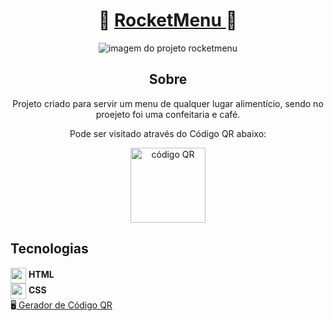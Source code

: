 <div align="center">
<h1> 🥞 <a href="https://carlos-kennedy.github.io/rocketmenu/" title="rocketmenu">RocketMenu </a> 📝 </h1>

<img src="https://i.imgur.com/YZfe5xS.png" alt="imagem do projeto rocketmenu" />

<h2> Sobre </h2>
<p> Projeto criado para servir um menu de qualquer lugar alimentício, sendo no proejeto foi uma confeitaria e café. </p>
<p align="center"> Pode ser visitado através do Código QR abaixo: </p>
<img src="https://i.imgur.com/10MxRyM.png" title="código QR" width="120rem "/>
</div>
<div align="left">
<h2> Tecnologias </h2>
<img src="https://cdn.jsdelivr.net/gh/devicons/devicon/icons/html5/html5-original.svg" align="center" width="25rem" /> <strong>HTML</strong><br>
<img src="https://cdn.jsdelivr.net/gh/devicons/devicon/icons/css3/css3-original.svg" align="center" width="25rem" /> <strong>CSS</strong><br>
🖥<a href="https://www.the-qrcode-generator.com/pt/" target="__blank" title="Site do gerador de qr code"> Gerador de Código QR </a> 

</div>
